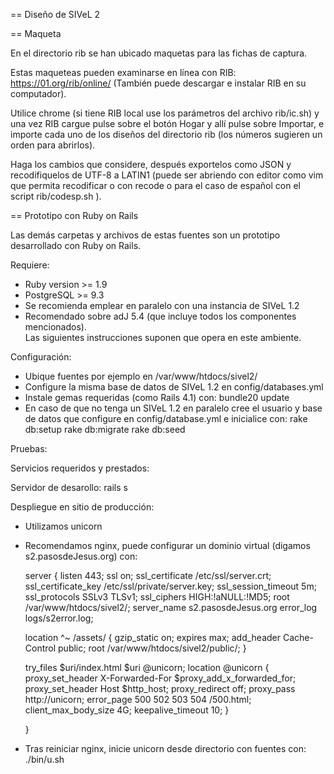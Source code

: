 == Diseño de SIVeL 2

== Maqueta

En el directorio rib se han ubicado maquetas para las fichas de captura.  

Estas maqueteas pueden examinarse en línea con RIB: https://01.org/rib/online/
(También puede descargar e instalar RIB en su computador).  
 
Utilice chrome (si tiene RIB local use los parámetros del archivo rib/ic.sh) 
y una vez RIB cargue pulse sobre el botón Hogar y allí pulse sobre Importar, 
e importe cada uno de los diseños del directorio rib (los números
sugieren un orden para abrirlos).  

Haga los cambios que considere, después exportelos como JSON y recodifiquelos
de UTF-8 a LATIN1 (puede ser abriendo con editor como vim que permita 
recodificar o con recode o para el caso de español con el script 
rib/codesp.sh ).


== Prototipo con Ruby on Rails

Las demás carpetas y archivos de estas fuentes son un prototipo desarrollado 
con Ruby on Rails. 

Requiere:
* Ruby version >= 1.9
* PostgreSQL >= 9.3
* Se recomienda emplear en paralelo con una instancia de SIVeL 1.2 
* Recomendado sobre adJ 5.4 (que incluye todos los componentes mencionados).  
  Las siguientes instrucciones suponen que opera en este ambiente.

Configuración:
* Ubique fuentes por ejemplo en /var/www/htdocs/sivel2/
* Configure la misma base de datos de SIVeL 1.2 en config/databases.yml
* Instale gemas requeridas (como Rails 4.1) con:
  bundle20 update
* En caso de que no tenga un SIVeL 1.2 en paralelo cree el usuario y base
  de datos que configure en config/database.yml e inicialice con:
  rake db:setup
  rake db:migrate
  rake db:seed

Pruebas:

Servicios requeridos y prestados:

Servidor de desarollo:
  rails s

Despliegue en sitio de producción:
* Utilizamos unicorn
* Recomendamos nginx, puede configurar un dominio virtual (digamos
  s2.pasosdeJesus.org) con:

  server {
    listen 443;
    ssl on;
    ssl_certificate /etc/ssl/server.crt;
    ssl_certificate_key /etc/ssl/private/server.key;
    ssl_session_timeout  5m;
    ssl_protocols  SSLv3 TLSv1;
    ssl_ciphers  HIGH:!aNULL:!MD5;
    root /var/www/htdocs/sivel2/;
    server_name s2.pasosdeJesus.org
    error_log logs/s2error.log;

    location ^~ /assets/ {
        gzip_static on;
        expires max;
        add_header Cache-Control public;
        root /var/www/htdocs/sivel2/public/;
    }

    try_files $uri/index.html $uri @unicorn;
    location @unicorn {
            proxy_set_header X-Forwarded-For $proxy_add_x_forwarded_for;
            proxy_set_header Host $http_host;
            proxy_redirect off;
            proxy_pass http://unicorn;
            error_page 500 502 503 504 /500.html;
            client_max_body_size 4G;
            keepalive_timeout 10;
    }

  }
* Tras reiniciar nginx, inicie unicorn desde directorio con fuentes con:
./bin/u.sh

